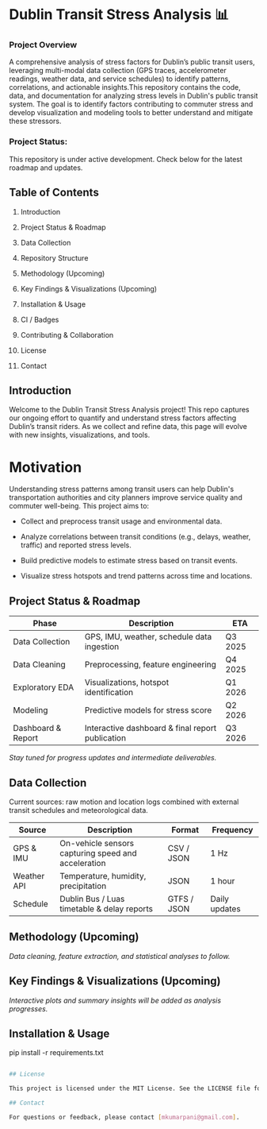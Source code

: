 # Dublin Transit Stress Analysis 📊
### Project Overview
A comprehensive analysis of stress factors for Dublin’s public transit users, leveraging multi-modal data collection (GPS traces, accelerometer readings, weather data, and service schedules) to identify patterns, correlations, and actionable insights.This repository contains the code, data, and documentation for analyzing stress levels in Dublin's public transit system. The goal is to identify factors contributing to commuter stress and develop visualization and modeling tools to better understand and mitigate these stressors.

### Project Status: 
This repository is under active development. Check below for the latest roadmap and updates.

## Table of Contents

1. Introduction

2. Project Status & Roadmap

3. Data Collection

4. Repository Structure

5. Methodology (Upcoming)

6. Key Findings & Visualizations (Upcoming)

7. Installation & Usage

8. CI / Badges

9. Contributing & Collaboration

10. License

11. Contact

## Introduction

Welcome to the Dublin Transit Stress Analysis project! This repo captures our ongoing effort to quantify and understand stress factors affecting Dublin’s transit riders. As we collect and refine data, this page will evolve with new insights, visualizations, and tools.

# Motivation
Understanding stress patterns among transit users can help Dublin's transportation authorities and city planners improve service quality and commuter well-being. This project aims to:

- Collect and preprocess transit usage and environmental data.

- Analyze correlations between transit conditions (e.g., delays, weather, traffic) and reported stress levels.

- Build predictive models to estimate stress based on transit events.

- Visualize stress hotspots and trend patterns across time and locations.

## Project Status & Roadmap

| Phase              | Description                                       | ETA       |
|--------------------|---------------------------------------------------|-----------|
| Data Collection    | GPS, IMU, weather, schedule data ingestion        | Q3 2025   |
| Data Cleaning      | Preprocessing, feature engineering                | Q4 2025   |
| Exploratory EDA    | Visualizations, hotspot identification            | Q1 2026   |
| Modeling           | Predictive models for stress score                | Q2 2026   |
| Dashboard & Report | Interactive dashboard & final report publication  | Q3 2026   |

*Stay tuned for progress updates and intermediate deliverables.*

## Data Collection

Current sources: raw motion and location logs combined with external transit schedules and meteorological data.

| Source       | Description                                        | Format      | Frequency      |
|--------------|----------------------------------------------------|-------------|----------------|
| GPS & IMU    | On-vehicle sensors capturing speed and acceleration | CSV / JSON  | 1 Hz           |
| Weather API  | Temperature, humidity, precipitation               | JSON        | 1 hour         |
| Schedule     | Dublin Bus / Luas timetable & delay reports        | GTFS / JSON | Daily updates  |

## Methodology (Upcoming)

*Data cleaning, feature extraction, and statistical analyses to follow.*

## Key Findings & Visualizations (Upcoming)

*Interactive plots and summary insights will be added as analysis progresses.*

## Installation & Usage
pip install -r requirements.txt
```bash

## License

This project is licensed under the MIT License. See the LICENSE file for details.

## Contact

For questions or feedback, please contact [mkumarpani@gmail.com].

